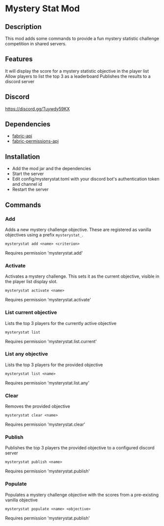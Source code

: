 # Mystery Stat Mod

## Description

This mod adds some commands to provide a fun mystery statistic challenge competition in shared servers.

## Features

It will display the score for a mystery statistic objective in the player list
Allow players to list the top 3 as a leaderboard
Publishes the results to a discord server

## Discord

https://discord.gg/Tuywdy59KX

## Dependencies

- [fabric-api](https://modrinth.com/mod/fabric-api)
- [fabric-permissions-api](https://modrinth.com/mod/fabric-permissions-api)

## Installation

- Add the mod jar and the dependencies
- Start the server
- Edit config/mysterystat.toml with your discord bot's authentication token and channel id
- Restart the server

## Commands

### Add
Adds a new mystery challenge objective. These are registered as vanilla objectives using a prefix `mysterystat_`.

`mysterystat add <name> <criterion>`

Requires permission 'mysterystat.add'

### Activate

Activates a mystery challenge. This sets it as the current objective, visible in the player list display slot.

`mysterystat activate <name>`

Requires permission 'mysterystat.activate'

### List current objective

Lists the top 3 players for the currently active objective

`mysterystat list`

Requires permission 'mysterystat.list.current'

### List any objective

Lists the top 3 players for the provided objective

`mysterystat list <name>`

Requires permission 'mysterystat.list.any'

### Clear

Removes the provided objective

`mysterystat clear <name>`

Requires permission 'mysterystat.clear'

### Publish

Publishes the top 3 players the provided objective to a configured discord server

`mysterystat publish <name>`

Requires permission 'mysterystat.publish'

### Populate

Populates a mystery challenge objective with the scores from a pre-existing vanilla objective

`mysterystat populate <name> <objective>`

Requires permission 'mysterystat.publish'

